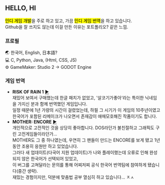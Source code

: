 ## HELLO, HI
<mark>인디 게임 개발</mark>을 주로 하고 있고, 가끔 <mark>인디 게임 번역</mark>을 하고 있습니다.<br>
Github을 잘 쓰지도 않는데 이걸 만든 이유는 포트폴리오? 같은 느낌.

### 프로필
🌏 한국어, English, 日本語?<br>
💻 C, Python, Java, (Html, CSS, JS)<br>
⚙️ GameMaker: Studio 2 → GODOT Engine<br>

### 게임 번역
  - **RISK OF RAIN 1** [▶](https://steamcommunity.com/sharedfiles/filedetails/?id=2826112260)<br>
    재밌어 보여서 구매했는데 한글 패치가 없었고, '살코기가좋아'라는 특이한 닉네임을 가지신 분과 함께 번역했던 게임입니다.<br>
    일정 때문에 1년 가량의 시간이 걸렸었는데, 하필 그 시기가 이 게임의 10주년이였고<br>
    한국어가 포함된 리메이크가 나오면서 존재감이 애매모호해진 작품이기도 합니다.<br>
  - **MOTHER: ENCORE** [▶](https://motherencore.com/)<br>
    개인적으로 고전적인 것을 상당히 좋아합니다. DOS라던가 불친절하고 그래픽도 구린 고전게임들이라던가...<br>
    MOTHER도 그 중 하나였는데, 우연히 그 팬들이 만드는 ENCORE를 보게 됐고 1년동안 조용히 응원만 하고 있었습니다.<br>
    그러다 새 업데이트(다국어 지원 업데이트)가 나와 플레이했는데 오류로 인해 완성되지 않은 한국어가 선택되어 있었고,<br>
    이 버그를 고쳐달라는 문의를 통해 어찌저찌 공식 한국어 번역팀에 참여하게 됐습니다(중간 생략).<br>
    재밌는 경험이지만, 덕분에 맞춤법 공부 열심히 하고 있습니다... ㅈㅅ<br>
